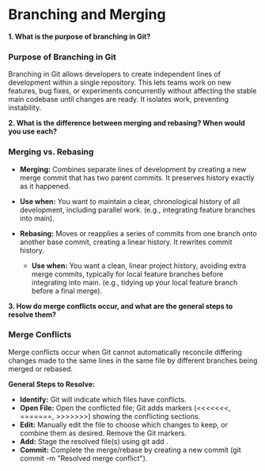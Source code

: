 # Branching and Merging

**1. What is the purpose of branching in Git?**

### Purpose of Branching in Git

Branching in Git allows developers to create independent lines of development within a single repository. This lets teams work on new features, bug fixes, or experiments concurrently without affecting the stable main codebase until changes are ready. It isolates work, preventing instability.


**2. What is the difference between merging and rebasing? When would you use each?**

### Merging vs. Rebasing
- **Merging:** Combines separate lines of development by creating a new merge commit that has two parent commits. It preserves history exactly as it happened. 
- **Use when:** You want to maintain a clear, chronological history of all development, including parallel work. (e.g., integrating feature branches into main).
- **Rebasing:** Moves or reapplies a series of commits from one branch onto another base commit, creating a linear history. It rewrites commit history.

    -  **Use when:** You want a clean, linear project history, avoiding extra merge commits, typically for local feature branches before integrating into main. (e.g., tidying up your local feature branch before a final merge).

**3. How do merge conflicts occur, and what are the general steps to resolve them?**

### Merge Conflicts
Merge conflicts occur when Git cannot automatically reconcile differing changes made to the same lines in the same file by different branches being merged or rebased.

**General Steps to Resolve:**

- **Identify:** Git will indicate which files have conflicts.
- **Open File:** Open the conflicted file; Git adds markers (<<<<<<<, =======, >>>>>>>) showing the conflicting sections.
- **Edit:** Manually edit the file to choose which changes to keep, or combine them as desired. Remove the Git markers.
- **Add:** Stage the resolved file(s) using git add <filename>.
- **Commit:** Complete the merge/rebase by creating a new commit (git commit -m "Resolved merge conflict").